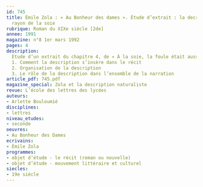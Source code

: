 ```yaml
---
id: 745
title: Émile Zola : « Au Bonheur des dames ». Étude d’extrait : la decription du
  rayon de la soie 
rubrique: Roman du XIXe siècle [2de]
annee: 1991
magazine: n°8 1er mars 1992
pages: 4
description: 
  Étude d’un extrait du chapitre 4, de « À la soie, la foule était aussi venue… » à « …avec l’irrésistible envie de s’y jeter et de s’y perdre ». Ici, le réalisme cède la place à une certaine forme de lyrisme…
  1. Comment la description s’insère dans le récit
  2. Organisation de la description
  3. Le rôle de la description dans l’ensemble de la narration
article_pdf: 745.pdf
magazine_special: Zola et la description naturaliste
revue: L’école des lettres des lycées
auteurs:
- Arlette Bouloumié
disciplines:
- lettres
niveau_etudes:
- seconde
oeuvres:
- Au Bonheur des Dames
ecrivains:
- Émile Zola
programmes:
- objet d’étude - le récit (roman ou nouvelle)
- objet d’étude - mouvement littéraire et culturel
siecles:
- 19e siècle
---
```

